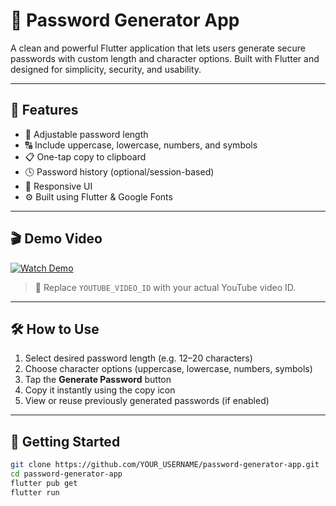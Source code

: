 # 🔐 Password Generator App

A clean and powerful Flutter application that lets users generate secure passwords with custom length and character options. Built with Flutter and designed for simplicity, security, and usability.

---

## 🎯 Features

- 🔢 Adjustable password length
- 🔠 Include uppercase, lowercase, numbers, and symbols
- 📋 One-tap copy to clipboard
- 🕓 Password history (optional/session-based)
- 🎨 Responsive UI
- ⚙️ Built using Flutter & Google Fonts

---

## 🎬 Demo Video

[![Watch Demo](https://img.youtube.com/vi/YOUTUBE_VIDEO_ID/0.jpg)](https://youtube.com/shorts/tzI4BTy6DGo)

> 🔗 Replace `YOUTUBE_VIDEO_ID` with your actual YouTube video ID.

---

## 🛠️ How to Use

1. Select desired password length (e.g. 12–20 characters)
2. Choose character options (uppercase, lowercase, numbers, symbols)
3. Tap the **Generate Password** button
4. Copy it instantly using the copy icon
5. View or reuse previously generated passwords (if enabled)

---

## 🚀 Getting Started

```bash
git clone https://github.com/YOUR_USERNAME/password-generator-app.git
cd password-generator-app
flutter pub get
flutter run
